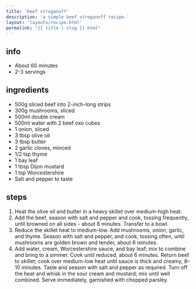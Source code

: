 ```yaml
---
title: 'beef stroganoff'
description: 'a simple beef stroganoff recipe.'
layout: 'layouts/recipe.html'
permalink: "{{ title | slug }}.html"
---
```


## info  
* About 60 minutes  
* 2-3 servings  

## ingredients
- 500g sliced beef into 2-inch-long strips
- 300g mushrooms, sliced
- 500ml double cream
- 500ml water with 2 beef oxo cubes
- 1 onion, sliced
- 3 tbsp olive oil
- 3 tbsp butter
- 2 garlic cloves, minced
- 1/2 tsp thyme
- 1 bay leaf
- 1 tbsp Dijon mustard
- 1 tsp Worcestershire
- Salt and pepper to taste

## steps  
1. Heat the olive oil and butter in a heavy skillet over medium-high heat. 
2. Add the beef, season with salt and pepper and cook, tossing frequently, until
   browned on all sides - about 8 minutes. Transfer to a bowl.
3. Reduce the skillet heat to medium-low. Add mushrooms, onion, garlic, and
   thyme. Season with salt and pepper, and cook, tossing often, until mushrooms
   are golden brown and tender, about 6 minutes.
4. Add water, cream, Worcestershire sauce, and bay leaf; mix to combine and
   bring to a simmer. Cook until reduced, about 6 minutes. Return beef to
   skillet; cook over medium-low heat until sauce is thick and creamy, 8–10
   minutes. Taste and season with salt and pepper as required. Turn off the heat
   and whisk in the sour cream and mustard; mix until well combined. Serve
   immediately, garnished with chopped parsley.